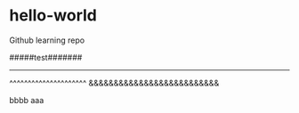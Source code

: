 # hello-world
Github learning repo

#####test#######
*****************
^^^^^^^^^^^^^^^^^^^^^
&&&&&&&&&&&&&&&&&&&&&&&&&&

bbbb
aaa
